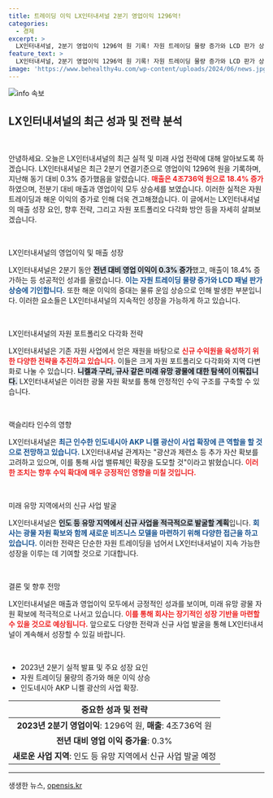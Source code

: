 ```yaml
---
title: 트레이딩 이익 LX인터내셔널 2분기 영업이익 1296억!
categories:
  - 경제
excerpt: >
  LX인터내셔널, 2분기 영업이익 1296억 원 기록! 자원 트레이딩 물량 증가와 LCD 판가 상승 덕분에 매출은 18.4% 급증. 글로벌 자원 포트폴리오 다각화를 통한 신규 사업 확장을 예고하며 기대감을 더하고 있다. 클릭해서 더 알아보세요!
feature_text: >
  LX인터내셔널, 2분기 영업이익 1296억 원 기록! 자원 트레이딩 물량 증가와 LCD 판가 상승 덕분에 매출은 18.4% 급증. 글로벌 자원 포트폴리오 다각화를 통한 신규 사업 확장을 예고하며 기대감을 더하고 있다. 클릭해서 더 알아보세요!
image: 'https://www.behealthy4u.com/wp-content/uploads/2024/06/news.jpg'
---
```


<p><img src="https://www.behealthy4u.com/wp-content/uploads/2024/06/news.jpg" alt="info 속보" /></p>

<h2 data-ke-size="size26">LX인터내셔널의 최근 성과 및 전략 분석</h2>

<p data-ke-size="size16">&nbsp;</p>

<p>안녕하세요. 오늘은 LX인터내셔널의 최근 실적 및 미래 사업 전략에 대해 알아보도록 하겠습니다. LX인터내셔널은 최근 2분기 연결기준으로 영업이익 1296억 원을 기록하며, 지난해 동기 대비 0.3% 증가했음을 알렸습니다. <b><span style="color: #ee2323;">매출은 4조736억 원으로 18.4% 증가</span></b>하였으며, 전분기 대비 매출과 영업이익 모두 상승세를 보였습니다. 이러한 실적은 자원 트레이딩과 해운 이익의 증가로 인해 더욱 견고해졌습니다. 이 글에서는 LX인터내셔널의 매출 성장 요인, 향후 전략, 그리고 자원 포트폴리오 다각화 방안 등을 자세히 살펴보겠습니다.</p>

<p data-ke-size="size16">&nbsp;</p>

<p>LX인터내셔널의 영업이익 및 매출 성장</p>

<p>LX인터내셔널은 2분기 동안 <b><span style="background-color: #21538527;">전년 대비 영업 이익이 0.3% 증가</span></b>했고, 매출이 18.4% 증가하는 등 성공적인 성과를 올렸습니다. <b><span style="color: #1a5490;">이는 자원 트레이딩 물량 증가와 LCD 패널 판가 상승에 기인합니다.</span></b> 또한 해운 이익의 증대는 물류 운임 상승으로 인해 발생한 부분입니다. 이러한 요소들은 LX인터내셔널의 지속적인 성장을 가능하게 하고 있습니다.</p>

<p data-ke-size="size16">&nbsp;</p>

<p>LX인터내셔널의 자원 포트폴리오 다각화 전략</p>

<p>LX인터내셔널은 기존 자원 사업에서 얻은 재원을 바탕으로 <b><span style="color: #ee2323;">신규 수익원을 육성하기 위한 다양한 전략을 추진하고 있습니다.</span></b> 이들은 크게 자원 포트폴리오 다각화와 지역 다변화로 나눌 수 있습니다. <b><span style="background-color: #21538527;">니켈과 구리, 규사 같은 미래 유망 광물에 대한 탐색이 이뤄집니다.</span></b> LX인터내셔널은 이러한 광물 자원 확보를 통해 안정적인 수익 구조를 구축할 수 있습니다.</p>

<p data-ke-size="size16">&nbsp;</p>

<p>랙슬리타 인수의 영향</p>

<p>LX인터내셔널은 <b><span style="color: #1a5490;">최근 인수한 인도네시아 AKP 니켈 광산이 사업 확장에 큰 역할을 할 것으로 전망하고 있습니다.</span></b> LX인터내셔널 관계자는 "광산과 제련소 등 추가 자산 확보를 고려하고 있으며, 이를 통해 사업 밸류체인 확장을 도모할 것"이라고 밝혔습니다. <b><span style="color: #ee2323;">이러한 조치는 향후 수익 확대에 매우 긍정적인 영향을 미칠 것입니다.</span></b></p>

<p data-ke-size="size16">&nbsp;</p>

<p>미래 유망 지역에서의 신규 사업 발굴</p>

<p>LX인터내셔널은 <b><span style="background-color: #21538527;">인도 등 유망 지역에서 신규 사업을 적극적으로 발굴할 계획</span></b>입니다. <b><span style="color: #1a5490;">회사는 광물 자원 확보와 함께 새로운 비즈니스 모델을 마련하기 위해 다양한 접근을 하고 있습니다.</span></b> 이러한 전략은 단순한 자원 트레이딩을 넘어서 LX인터내셔널이 지속 가능한 성장을 이루는 데 기여할 것으로 기대합니다.</p>

<p data-ke-size="size16">&nbsp;</p>

<p>결론 및 향후 전망</p>

<p>LX인터내셔널은 매출과 영업이익 모두에서 긍정적인 성과를 보이며, 미래 유망 광물 자원 확보에 적극적으로 나서고 있습니다. <b><span style="color: #ee2323;">이를 통해 회사는 장기적인 성장 기반을 마련할 수 있을 것으로 예상됩니다.</span></b> 앞으로도 다양한 전략과 신규 사업 발굴을 통해 LX인터내셔널이 계속해서 성장할 수 있길 바랍니다.</p>

<p data-ke-size="size16">&nbsp;</p>

<ul>
<li>2023년 2분기 실적 발표 및 주요 성장 요인</li>
<li>자원 트레이딩 물량의 증가와 해운 이익 상승</li>
<li>인도네시아 AKP 니켈 광산의 사업 확장.</li>
</ul>

<table style="width: 100%;">
<thead>
<tr>
<th style="text-align: center; height: 17px;"><b>중요한 성과 및 전략</b></th>
</tr>
</thead>
<tbody>
<tr>
<td style="text-align: center; height: 17px;"><b>2023년 2분기 영업이익</b>: 1296억 원, <b>매출</b>: 4조736억 원</td>
</tr>
<tr>
<td style="text-align: center; height: 17px;"><b>전년 대비 영업 이익 증가율</b>: 0.3%</td>
</tr>
<tr>
<td style="text-align: center; height: 17px;"><b>새로운 사업 지역</b>: 인도 등 유망 지역에서 신규 사업 발굴 예정</td>
</tr>
</tbody>
</table>

<hr />
생생한 뉴스, <a href="https://opensis.kr" rel="dofollow">opensis.kr</a>


